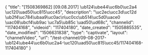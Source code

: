 {
    "title": "[1508369862] [09.08.2017] \ub124\ube44\uc6b0\uc2a4 \uc120\uad50\uc815\ucc45",
    "description": "\uc2ec\ucc3d\uc12d \ub2f4\uc784\ubaa9\uc0ac\n\uc0cc\ub514\uc5d0\uace0 \uac08\ubcf4\ub9ac \uc7a5\ub85c \uad50\ud68c",
    "channelid": "117404168",
    "videoid": "117404180",
    "date_created": "1505885535",
    "date_modified": "1506631838",
    "type": "captivate",
    "layout": "channelVideo",
    "url": "\/test-channel\/09-08-2017-\ub124\ube44\uc6b0\uc2a4-\uc120\uad50\uc815\ucc45\/117404168-117404180"
}